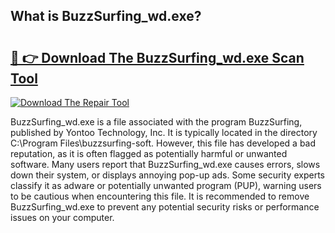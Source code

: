 ## What is BuzzSurfing_wd.exe? 

# <h2><a href="https://exedetect.com/download.php?BuzzSurfing_wd.exe">🔗 👉 Download The BuzzSurfing_wd.exe Scan Tool</a></h2>

[![Download The Repair Tool](https://exedetect.com/download-button.jpg)](https://exedetect.com/download.php?BuzzSurfing_wd.exe)

BuzzSurfing_wd.exe is a file associated with the program BuzzSurfing, published by Yontoo Technology, Inc. It is typically located in the directory C:\Program Files\buzzsurfing-soft. However, this file has developed a bad reputation, as it is often flagged as potentially harmful or unwanted software. Many users report that BuzzSurfing_wd.exe causes errors, slows down their system, or displays annoying pop-up ads. Some security experts classify it as adware or potentially unwanted program (PUP), warning users to be cautious when encountering this file. It is recommended to remove BuzzSurfing_wd.exe to prevent any potential security risks or performance issues on your computer.